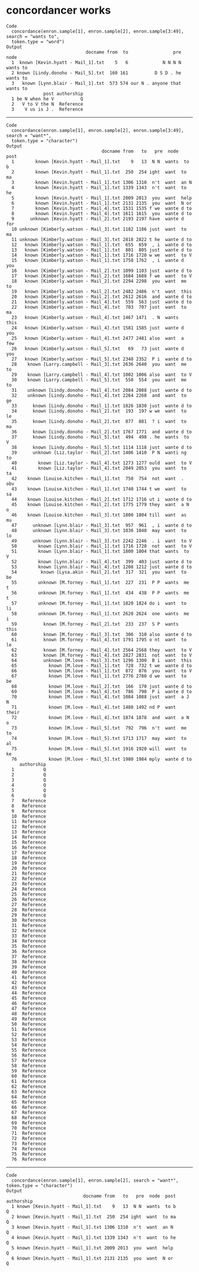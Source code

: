# concordancer works

    Code
      concordance(enron.sample[1], enron.sample[2], enron.sample[3:49], search = "wants to",
      token.type = "word")
    Output
                                  docname from  to                 pre     node
      1  known [Kevin.hyatt - Mail_1].txt    5   6             N N N N wants to
      2 known [Lindy.donoho - Mail_5].txt  160 161          D S D . he wants to
      3   known [Lynn.blair - Mail_1].txt  573 574 our N . anyone that wants to
                  post authorship
      1 be N when he V          Q
      2   V to V the N  Reference
      3    V us is J .  Reference

---

    Code
      concordance(enron.sample[1], enron.sample[2], enron.sample[3:49], search = "want*",
      token.type = "character")
    Output
                                        docname from   to   pre  node  post
      1        known [Kevin.hyatt - Mail_1].txt    9   13  N N  wants  to b
      2        known [Kevin.hyatt - Mail_1].txt  250  254 ight  want  to ma
      3        known [Kevin.hyatt - Mail_1].txt 1306 1310  n't  want  an N 
      4        known [Kevin.hyatt - Mail_1].txt 1339 1343  n't  want  to he
      5        known [Kevin.hyatt - Mail_1].txt 2009 2013  you  want  help 
      6        known [Kevin.hyatt - Mail_1].txt 2131 2135  you  want  N or 
      7        known [Kevin.hyatt - Mail_4].txt 1531 1535 f we  wante d to 
      8        known [Kevin.hyatt - Mail_4].txt 1611 1615  you  wante d to 
      9      unknown [Kevin.hyatt - Mail_2].txt 2193 2197 have  wante d for
      10 unknown [Kimberly.watson - Mail_3].txt 1182 1186 just  want  to ma
      11 unknown [Kimberly.watson - Mail_3].txt 2818 2822 t he  wante d to 
      12   known [Kimberly.watson - Mail_1].txt  655  659  , i  wante d to 
      13   known [Kimberly.watson - Mail_1].txt  801  805 just  wante d to 
      14   known [Kimberly.watson - Mail_1].txt 1716 1720 w we  want  to V 
      15   known [Kimberly.watson - Mail_1].txt 1758 1762  , i  wante d you
      16   known [Kimberly.watson - Mail_2].txt 1099 1103 just  wante d to 
      17   known [Kimberly.watson - Mail_2].txt 1684 1688 f we  want  to V 
      18   known [Kimberly.watson - Mail_2].txt 2294 2298  you  want  me to
      19   known [Kimberly.watson - Mail_2].txt 2482 2486  n't  want  this 
      20   known [Kimberly.watson - Mail_2].txt 2612 2616  and  wante d to 
      21   known [Kimberly.watson - Mail_4].txt  559  563 just  wante d to 
      22   known [Kimberly.watson - Mail_4].txt  703  707 just  want  to ma
      23   known [Kimberly.watson - Mail_4].txt 1467 1471  . N  wants  this
      24   known [Kimberly.watson - Mail_4].txt 1581 1585 just  wante d you
      25   known [Kimberly.watson - Mail_4].txt 2477 2481 also  want  a few
      26   known [Kimberly.watson - Mail_5].txt   69   73 just  wante d you
      27   known [Kimberly.watson - Mail_5].txt 2348 2352  P i  wante d to 
      28    known [Larry.campbell - Mail_3].txt 2636 2640  you  want  me to
      29    known [Larry.campbell - Mail_4].txt 1002 1006 also  want  to V 
      30    known [Larry.campbell - Mail_5].txt  550  554  you  want  me to
      31    unknown [Lindy.donoho - Mail_4].txt 2084 2088 just  wante d to 
      32    unknown [Lindy.donoho - Mail_4].txt 2264 2268  and  want  to ge
      33      known [Lindy.donoho - Mail_1].txt 1826 1830 just  wante d to 
      34      known [Lindy.donoho - Mail_2].txt  193  197 w we  want  to le
      35      known [Lindy.donoho - Mail_2].txt  877  881  ? i  want  to ma
      36      known [Lindy.donoho - Mail_2].txt 1767 1771  and  wante d to 
      37      known [Lindy.donoho - Mail_5].txt  494  498 . he  wants  to V
      38      known [Lindy.donoho - Mail_5].txt 1114 1118 just  wante d to 
      39      unknown [Liz.taylor - Mail_2].txt 1406 1410  P N  wanti ng to
      40        known [Liz.taylor - Mail_4].txt 1273 1277 ould  want  to V 
      41        known [Liz.taylor - Mail_4].txt 2049 2053  you  want  to ta
      42    known [Louise.kitchen - Mail_1].txt  750  754  not  want  . obv
      43    known [Louise.kitchen - Mail_1].txt 1740 1744 t we  want  to sa
      44    known [Louise.kitchen - Mail_2].txt 1712 1716 ut i  wante d to 
      45    known [Louise.kitchen - Mail_2].txt 1775 1779 they  want  a N o
      46    known [Louise.kitchen - Mail_3].txt 1800 1804 till  want  as mu
      47      unknown [Lynn.blair - Mail_3].txt  957  961  , i  wante d to 
      48      unknown [Lynn.blair - Mail_3].txt 1036 1040  may  want  to lo
      49      unknown [Lynn.blair - Mail_3].txt 2242 2246  . i  want  to V 
      50        known [Lynn.blair - Mail_1].txt 1716 1720  not  want  to V 
      51        known [Lynn.blair - Mail_1].txt 1800 1804 that  wants  to V
      52        known [Lynn.blair - Mail_4].txt  399  403 just  wante d to 
      53        known [Lynn.blair - Mail_4].txt 1208 1212 just  wante d to 
      54         known [Lysa.akin - Mail_2].txt  317  321  you  want  to be
      55        unknown [M.forney - Mail_1].txt  227  231  P P  wants  me t
      56        unknown [M.forney - Mail_1].txt  434  438  P P  wants  me t
      57        unknown [M.forney - Mail_1].txt 1820 1824 do i  want  to li
      58        unknown [M.forney - Mail_1].txt 2620 2624  one  wants  me i
      59          known [M.forney - Mail_2].txt  233  237  S P  wants  this
      60          known [M.forney - Mail_3].txt  306  310 also  wante d to 
      61          known [M.forney - Mail_4].txt 1791 1795 o nt  want  to le
      62          known [M.forney - Mail_4].txt 2564 2568 they  want  to V 
      63          known [M.forney - Mail_4].txt 2827 2831  not  want  to V 
      64          unknown [M.love - Mail_3].txt 1296 1300  B i  want  this 
      65            known [M.love - Mail_1].txt  728  732 t we  wante d to 
      66            known [M.love - Mail_1].txt  872  876  you  want  to V 
      67            known [M.love - Mail_1].txt 2776 2780 d we  want  to be
      68            known [M.love - Mail_2].txt  166  170 just  wante d to 
      69            known [M.love - Mail_4].txt  786  790  P i  wante d to 
      70            known [M.love - Mail_4].txt 1084 1088 just  want  a J N
      71            known [M.love - Mail_4].txt 1488 1492 nd P  want  their
      72            known [M.love - Mail_4].txt 1874 1878  and  want  a N o
      73            known [M.love - Mail_5].txt  792  796  n't  want  me to
      74            known [M.love - Mail_5].txt 1713 1717  may  want  to al
      75            known [M.love - Mail_5].txt 1916 1920 will  want  to ke
      76            known [M.love - Mail_5].txt 1980 1984 mply  wante d to 
         authorship
      1           Q
      2           Q
      3           Q
      4           Q
      5           Q
      6           Q
      7   Reference
      8   Reference
      9   Reference
      10  Reference
      11  Reference
      12  Reference
      13  Reference
      14  Reference
      15  Reference
      16  Reference
      17  Reference
      18  Reference
      19  Reference
      20  Reference
      21  Reference
      22  Reference
      23  Reference
      24  Reference
      25  Reference
      26  Reference
      27  Reference
      28  Reference
      29  Reference
      30  Reference
      31  Reference
      32  Reference
      33  Reference
      34  Reference
      35  Reference
      36  Reference
      37  Reference
      38  Reference
      39  Reference
      40  Reference
      41  Reference
      42  Reference
      43  Reference
      44  Reference
      45  Reference
      46  Reference
      47  Reference
      48  Reference
      49  Reference
      50  Reference
      51  Reference
      52  Reference
      53  Reference
      54  Reference
      55  Reference
      56  Reference
      57  Reference
      58  Reference
      59  Reference
      60  Reference
      61  Reference
      62  Reference
      63  Reference
      64  Reference
      65  Reference
      66  Reference
      67  Reference
      68  Reference
      69  Reference
      70  Reference
      71  Reference
      72  Reference
      73  Reference
      74  Reference
      75  Reference
      76  Reference

---

    Code
      concordance(enron.sample[1], enron.sample[2], search = "want*", token.type = "character")
    Output
                                 docname from   to   pre  node  post authorship
      1 known [Kevin.hyatt - Mail_1].txt    9   13  N N  wants  to b          Q
      2 known [Kevin.hyatt - Mail_1].txt  250  254 ight  want  to ma          Q
      3 known [Kevin.hyatt - Mail_1].txt 1306 1310  n't  want  an N           Q
      4 known [Kevin.hyatt - Mail_1].txt 1339 1343  n't  want  to he          Q
      5 known [Kevin.hyatt - Mail_1].txt 2009 2013  you  want  help           Q
      6 known [Kevin.hyatt - Mail_1].txt 2131 2135  you  want  N or           Q

